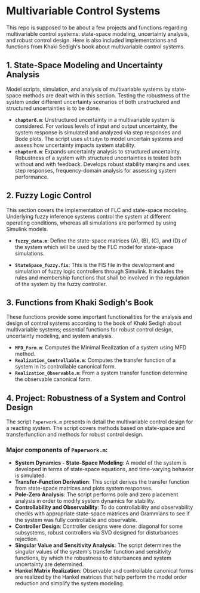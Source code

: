 # Multivariable Control Systems
This repo is supposed to be about a few projects and functions regarding multivariable control systems: state-space modeling, uncertainty analysis, and robust control design. Here is also included implementations and functions from Khaki Sedigh's book about multivariable control systems.

## 1. State-Space Modeling and Uncertainty Analysis
Model scripts, simulation, and analysis of multivariable systems by state-space methods are dealt with in this section. Testing the robustness of the system under different uncertainty scenarios of both unstructured and structured uncertainties is to be done.

- **`chapter6.m`**: Unstructured uncertainty in a multivariable system is considered. For various levels of input and output uncertainty, the system response is simulated and analyzed via step responses and Bode plots. The script uses `ultidyn` to model uncertain systems and assess how uncertainty impacts system stability.
- **`chapter8.m`**: Expands uncertainty analysis to structured uncertainty. Robustness of a system with structured uncertainties is tested both without and with feedback. Develops robust stability margins and uses step responses, frequency-domain analysis for assessing system performance.

## 2. Fuzzy Logic Control
This section covers the implementation of FLC and state-space modeling. Underlying fuzzy inference systems control the system at different operating conditions, whereas all simulations are performed by using Simulink models.

- **`fuzzy_data.m`**: Define the state-space matrices (A), (B), (C), and (D) of the system which will be used by the FLC model for state-space simulations.

- **`StateSpace_fuzzy.fis`**: This is the FIS file in the development and simulation of fuzzy logic controllers through Simulink. It includes the rules and membership functions that shall be involved in the regulation of the system by the fuzzy controller.

## 3. Functions from Khaki Sedigh's Book
These functions provide some important functionalities for the analysis and design of control systems according to the book of Khaki Sedigh about multivariable systems; essential functions for robust control design, uncertainty modeling, and system analysis.

- **`MFD_Form.m`**: Computes the Minimal Realization of a system using MFD method.
- **`Realization_Controllable.m`**: Com­putes the transfer function of a system in its controllable canonical form.
- **`Realization_Observable.m`**: From a system transfer function determine the observable canonical form.

## 4. Project: Robustness of a System and Control Design
The script `Paperwork.m` presents in detail the multivariable control design for a reacting system. The script covers methods based on state-space and transferfunction and methods for robust control design.

### Major components of `Paperwork.m`:
- **System Dynamics - State-Space Modeling**: A model of the system is developed in terms of state-space equations, and time-varying behavior is simulated.
- **Transfer-Function Derivation**: This script derives the transfer function from state-space matrices and plots system responses.
- **Pole-Zero Analysis**: The script performs pole and zero placement analysis in order to modify system dynamics for stability.
- **Controllability and Observability**: To do controllability and observability checks with appropriate state-space matrices and Grammians to see if the system was fully controllable and observable.
- **Controller Design**: Controller designs were done: diagonal for some subsystems, robust controllers via SVD designed for disturbances rejection.
- **Singular Value and Sensitivity Analysis**: The script determines the singular values of the system's transfer function and sensitivity functions, by which the robustness to disturbances and system uncertainty are determined.
- **Hankel Matrix Realization**: Observable and controllable canonical forms are realized by the Hankel matrices that help perform the model order reduction and simplify the system modeling.

